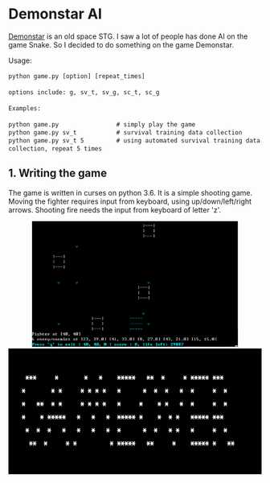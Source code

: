 # Demonstar AI

[Demonstar](http://www.mking.com/demonstar_game.html)
is an old space STG. I saw a lot of people has done AI on the game Snake. So I decided to do something on the game Demonstar.

Usage:

~~~
python game.py [option] [repeat_times]

options include: g, sv_t, sv_g, sc_t, sc_g

Examples:

python game.py                # simply play the game
python game.py sv_t           # survival training data collection
python game.py sv_t 5         # using automated survival training data collection, repeat 5 times
~~~


## 1. Writing the game

The game is written in curses on python 3.6. It is a simple shooting game. Moving the fighter requires input from keyboard, using up/down/left/right arrows. Shooting fire needs the input from keyboard of letter 'z'.

<p align="center">
  <img src="https://github.com/piecesofreg09/curses_demon_star/blob/master/Pics/simple_game.PNG" height='250px' />
  <img src="https://github.com/piecesofreg09/curses_demon_star/blob/master/Pics/game_over.PNG" height='250px' />
</p>

